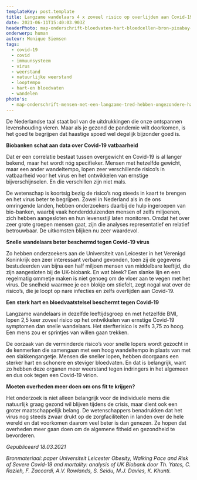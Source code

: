 ```yaml
---
templateKey: post.template
title: Langzame wandelaars 4 x zoveel risico op overlijden aan Covid-19
date: 2021-06-11T15:40:03.903Z
headerPhoto: map-onderschrift-bloedvaten-hart-bloedcellen-bron-pixabay-com-image-img-bloedvaten-hart-bloedcellen-jpg
onderwerp: human
auteur: Monique Siemsen
tags:
  - covid-19
  - covid
  - immuunsysteem
  - virus
  - weerstand
  - natuurlijke weerstand
  - looptempo
  - hart-en bloedvaten
  - wandelen
photo's:
  - map-onderschrift-mensen-met-een-langzame-tred-hebben-ongezondere-hart-en-bloedvaten-ze-lopen-meer-risico-op-ernstige-symptomen-van-covid-19-bron-pixabay-com-image-img-wandeling-park-herfst-jpg
---
```

De Nederlandse taal staat bol van de uitdrukkingen die onze ontspannen levenshouding vieren. Maar als je gezond de pandemie wilt doorkomen, is het goed te begrijpen dat haastige spoed wel degelijk bijzonder goed is.

**Biobanken schat aan data over Covid-19 vatbaarheid**

Dat er een correlatie bestaat tussen overgewicht en Covid-19 is al langer bekend, maar het wordt nóg specifieker. Mensen met hetzelfde gewicht, maar een ander wandeltempo, lopen zeer verschillende risico’s in vatbaarheid voor het virus en het ontwikkelen van ernstige bijverschijnselen. En die verschillen zijn niet mals.

De wetenschap is koortsig bezig de risico’s nog steeds in kaart te brengen en het virus beter te begrijpen. Zowel in Nederland als in de ons omringende landen, hebben onderzoekers daarbij de hulp ingeroepen van bio-banken, waarbij vaak honderdduizenden mensen of zelfs miljoenen, zich hebben aangesloten en hun levensstijl laten monitoren. Omdat het over zeer grote groepen mensen gaat, zijn die analyses representatief en relatief betrouwbaar. De uitkomsten blijken nu zeer waardevol.

**Snelle wandelaars beter beschermd tegen Covid-19 virus**

Zo hebben onderzoekers aan de Universiteit van Leicester in het Verenigd Koninkrijk een zeer interessant verband gevonden, toen zij de gegevens bestudeerden van bijna een half miljoen mensen van middelbare leeftijd, die zijn aangesloten bij de UK-biobank. En wat bleek? Een slanke lijn en een regelmatig ommetje maken is niet genoeg om de vloer aan te vegen met het virus. De snelheid waarmee je een blokje om stiefelt, zegt nogal wat over de risico’s, die je loopt op nare infecties en zelfs overlijden aan Covid-19.

**Een sterk hart en bloedvaatstelsel beschermt tegen Covid-19**

Langzame wandelaars in dezelfde leeftijdsgroep en met hetzelfde BMI, lopen 2,5 keer zoveel risico op het ontwikkelen van ernstige Covid-19 symptomen dan snelle wandelaars. Het sterfterisico is zelfs 3,75 zo hoog. Een mens zou er sprintjes van willen gaan trekken.

De oorzaak van de verminderde risico’s voor snelle lopers wordt gezocht in de kenmerken die samengaan met een hoog wandeltempo in plaats van met een slakkengangetje. Mensen die sneller lopen, hebben doorgaans een sterker hart en schonere en steviger bloedvaten. En dat is belangrijk, want zo hebben deze organen meer weerstand tegen indringers in het algemeen en dus ook tegen een Covid-19 virion.

**Moeten overheden meer doen om ons fit te krijgen?**

Het onderzoek is niet alleen belangrijk voor de individuele mens die natuurlijk graag gezond wil blijven tijdens de crisis, maar dient ook een groter maatschappelijk belang. De wetenschappers benadrukken dat het virus nog steeds zwaar drukt op de zorgfaciliteiten in landen over de hele wereld en dat voorkomen daarom veel beter is dan genezen. Ze hopen dat overheden meer gaan doen om de algemene fitheid en gezondheid te bevorderen.

*Gepubliceerd 18.03.2021*

*Bronmateriaal: paper Universiteit Leicester Obesity, Walking Pace and Risk of Severe Covid-19 and mortality: analysis of UK Biobank door Th. Yates, C. Razieh, F. Zaccardi, A.V. Rowlands, S. Seidu, M.J. Davies, K. Khunti.*